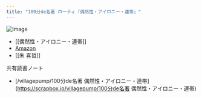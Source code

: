 ```yaml
---
title: "100分de名著 ローティ『偶然性・アイロニー・連帯』"
---
```


![image](https://gyazo.com/d90c27706ede072e28e29a0e15ab7643/thumb/1000)
- [[偶然性・アイロニー・連帯]]
- [Amazon](https://amzn.to/3SyA6nf)
- [[朱 喜哲]]

共有読書ノート
- [/villagepump/100分de名著 偶然性・アイロニー・連帯](https://scrapbox.io/villagepump/100分de名著 偶然性・アイロニー・連帯)
